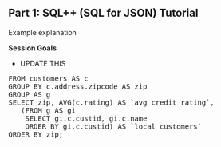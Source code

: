 ## <b>Part 1: SQL++ (SQL for JSON) Tutorial </b>

Example explanation

<b>Session Goals</b>

* UPDATE THIS

<pre id="example">
FROM customers AS c
GROUP BY c.address.zipcode AS zip
GROUP AS g
SELECT zip, AVG(c.rating) AS `avg credit rating`,
   (FROM g AS gi
    SELECT gi.c.custid, gi.c.name
    ORDER BY gi.c.custid) AS `local customers`
ORDER BY zip;
</pre>
